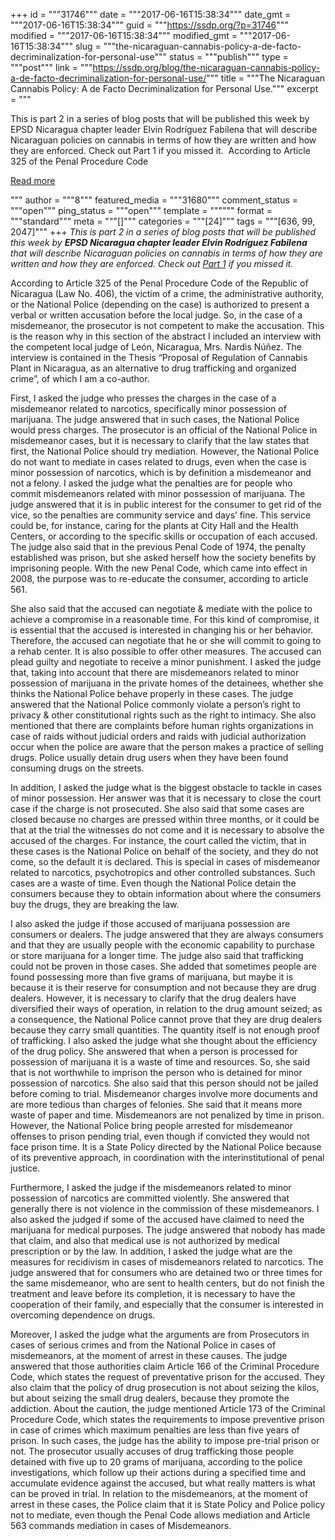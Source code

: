 +++
id = """31746"""
date = """2017-06-16T15:38:34"""
date_gmt = """2017-06-16T15:38:34"""
guid = """https://ssdp.org/?p=31746"""
modified = """2017-06-16T15:38:34"""
modified_gmt = """2017-06-16T15:38:34"""
slug = """the-nicaraguan-cannabis-policy-a-de-facto-decriminalization-for-personal-use"""
status = """publish"""
type = """post"""
link = """https://ssdp.org/blog/the-nicaraguan-cannabis-policy-a-de-facto-decriminalization-for-personal-use/"""
title = """The Nicaraguan Cannabis Policy: A de Facto Decriminalization for Personal Use."""
excerpt = """<p>This is part 2 in a series of blog posts that will be published this week by EPSD Nicaragua chapter leader Elvin Rodríguez Fabilena that will describe Nicaraguan policies on cannabis in terms of how they are written and how they are enforced. Check out Part 1 if you missed it.  According to Article 325 of the Penal Procedure Code</p>
<div class="h10"></div>
<p><a class="more-link2 flat" href="https://ssdp.org/blog/the-nicaraguan-cannabis-policy-a-de-facto-decriminalization-for-personal-use/">Read more</a></p>
"""
author = """8"""
featured_media = """31680"""
comment_status = """open"""
ping_status = """open"""
template = """"""
format = """standard"""
meta = """[]"""
categories = """[24]"""
tags = """[636, 99, 2047]"""
+++
<em>This is part 2 in a series of blog posts that will be published this week by <strong>EPSD Nicaragua chapter leader Elvin Rodríguez Fabilena </strong>that will describe Nicaraguan policies on cannabis in terms of how they are written and how they are enforced. Check out <a href="https://ssdp.org/blog/the-nicaraguan-legislation-on-cannabis/">Part 1</a> if you missed it. </em>

<span style="font-weight: 400;">According to Article 325 of the Penal Procedure Code of the Republic of Nicaragua (Law No. 406), the victim of a crime, the administrative authority, or the National Police (depending on the case) is authorized to present a verbal or written accusation before the local judge. So, in the case of a misdemeanor, the prosecutor is not competent to make the accusation. This is the reason why in this section of the abstract I included an interview with the competent local judge of León, Nicaragua, Mrs. Nardis Núñez. The interview is contained in the Thesis “Proposal of Regulation of Cannabis Plant in Nicaragua, as an alternative to drug trafficking and organized crime”, of which I am a co-author.</span>

<span style="font-weight: 400;">First, I asked the judge who presses the charges in the case of a misdemeanor related to narcotics, specifically minor possession of marijuana. The judge answered that in such cases, the National Police would press charges. The prosecutor is an official of the National Police in misdemeanor cases, but it is necessary to clarify that the law states that first, the National Police should try mediation. However, the National Police do not want to mediate in cases related to drugs, even when the case is minor possession of narcotics, which is by definition a misdemeanor and not a felony. I asked the judge what the penalties are for people who commit misdemeanors related with minor possession of marijuana. The judge answered that it is in public interest for the consumer to get rid of the vice, so the penalties are community service and days’ fine. This service could be, for instance, caring for the plants at City Hall and the Health Centers, or according to the specific skills or occupation of each accused. The judge also said that in the previous Penal Code of 1974, the penalty established was prison, but she asked herself how the society benefits by imprisoning people. With the new Penal Code, which came into effect in 2008, the purpose was to re-educate the consumer, according to article 561.</span>

<span style="font-weight: 400;">She also said that the accused can negotiate &amp; mediate with the police to achieve a compromise in a reasonable time. For this kind of compromise, it is essential that the accused is interested in changing his or her behavior. Therefore, the accused can negotiate that he or she will commit to going to a rehab center. It is also possible to offer other measures. The accused can plead guilty and negotiate to receive a minor punishment. I asked the judge that, taking into account that there are misdemeanors related to minor possession of marijuana in the private homes of the detainees, whether she thinks the National Police behave properly in these cases. The judge answered that the National Police commonly violate a person’s right to privacy &amp; other constitutional rights such as the right to intimacy. She also mentioned that there are complaints before human rights organizations in case of raids without judicial orders and raids with judicial authorization occur when the police are aware that the person makes a practice of selling drugs. Police usually detain drug users when they have been found consuming drugs on the streets.</span>

<span style="font-weight: 400;">In addition, I asked the judge what is the biggest obstacle to tackle in cases of minor possession. Her answer was that it is necessary to close the court case if the charge is not prosecuted. She also said that some cases are closed because no charges are pressed within three months, or it could be that at the trial the witnesses do not come and it is necessary to absolve the accused of the charges. For instance, the court called the victim, that in these cases is the National Police on behalf of the society, and they do not come, so the default it is declared. This is special in cases of misdemeanor related to narcotics, psychotropics and other controlled substances. Such cases are a waste of time. Even though the National Police detain the consumers because they to obtain information about where the consumers buy the drugs, they are breaking the law.</span>

<span style="font-weight: 400;">I also asked the judge if those accused of marijuana possession are consumers or dealers. The judge answered that they are always consumers and that they are usually people with the economic capability to purchase or store marijuana for a longer time. The judge also said that trafficking could not be proven in those cases. She added that sometimes people are found possessing more than five grams of marijuana, but maybe it is because it is their reserve for consumption and not because they are drug dealers. However, it is necessary to clarify that the drug dealers have diversified their ways of operation, in relation to the drug amount seized; as a consequence, the National Police cannot prove that they are drug dealers because they carry small quantities. The quantity itself is not enough proof of trafficking. I also asked the judge what she thought about the efficiency of the drug policy. She answered that when a person is processed for possession of marijuana it is a waste of time and resources. So, she said that is not worthwhile to imprison the person who is detained for minor possession of narcotics. She also said that this person should not be jailed before coming to trial. Misdemeanor charges involve more documents and are more tedious than charges of felonies. She said that it means more waste of paper and time. Misdemeanors are not penalized by time in prison. However, the National Police bring people arrested for misdemeanor offenses to prison pending trial, even though if convicted they would not face prison time. It is a State Policy directed by the National Police because of its preventive approach, in coordination with the interinstitutional of penal justice.</span>

<span style="font-weight: 400;">Furthermore, I asked the judge if the misdemeanors related to minor possession of narcotics are committed violently. She answered that generally there is not violence in the commission of these misdemeanors. I also asked the judged if some of the accused have claimed to need the marijuana for medical purposes. The judge answered that nobody has made that claim, and also that medical use is not authorized by medical prescription or by the law. In addition, I asked the judge what are the measures for recidivism in cases of misdemeanors related to narcotics. The judge answered that for consumers who are detained two or three times for the same misdemeanor, who are sent to health centers, but do not finish the treatment and leave before its completion, it is necessary to have the cooperation of their family, and especially that the consumer is interested in overcoming dependence on drugs.</span>

<span style="font-weight: 400;">Moreover, I asked the judge what the arguments are from Prosecutors in cases of serious crimes and from the National Police in cases of misdemeanors, at the moment of arrest in these causes. The judge answered that those authorities claim Article 166 of the Criminal Procedure Code, which states the request of preventative prison for the accused. They also claim that the policy of drug prosecution is not about seizing the kilos, but about seizing the small drug dealers, because they promote the addiction. About the caution, the judge mentioned Article 173 of the Criminal Procedure Code, which states the requirements to impose preventive prison in case of crimes which maximum penalties are less than five years of prison. In such cases, the judge has the ability to impose pre-trial prison or not. The prosecutor usually accuses of drug trafficking those people detained with five up to 20 grams of marijuana, according to the police investigations, which follow up their actions during a specified time and accumulate evidence against the accused, but what really matters is what can be proved in trial. In relation to the misdemeanors, at the moment of arrest in these cases, the Police claim that it is State Policy and Police policy not to mediate, even though the Penal Code allows mediation and Article 563 commands mediation in cases of Misdemeanors.</span>

